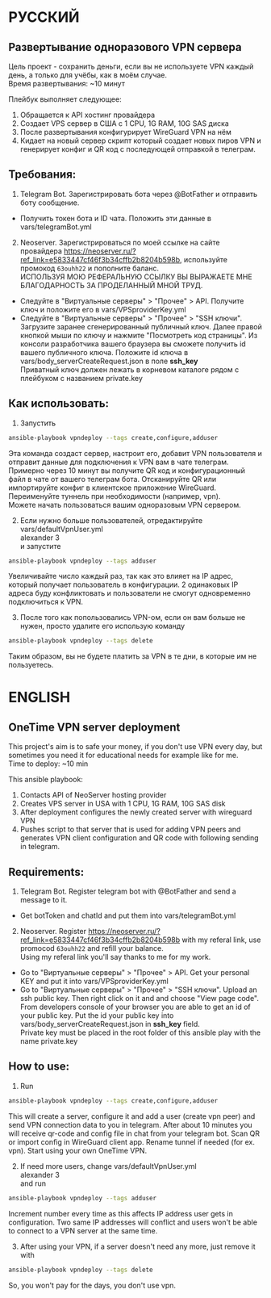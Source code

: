 # РУССКИЙ
## Развертывание одноразового VPN сервера

Цель проект - сохранить деньги, если вы не используете VPN каждый день, а только для учёбы, как в моём случае. </br>
Время развертывания: ~10 минут

Плейбук выполняет следующее:
1. Обращается к API хостинг провайдера
2. Создает VPS сервер в США с 1 CPU, 1G RAM, 10G SAS диска
3. После развертывания конфигурирует WireGuard VPN на нём
4. Кидает на новый сервер скрипт который создает новых пиров VPN и генерирует конфиг и QR код с последующей отправкой в телеграм.

## Требования:
1. Telegram Bot. Зарегистрировать бота через @BotFather и отправить боту сообщение.
+ Получить токен бота и ID чата. Положить эти данные в vars/telegramBot.yml
2. Neoserver. Зарегистрироваться по моей ссылке на сайте провайдера https://neoserver.ru/?ref_link=e5833447cf46f3b34cffb2b8204b598b, используйте промокод ```63ouhh22``` и пополните баланс.</br>
ИСПОЛЬЗУЯ МОЮ РЕФЕРАЛЬНУЮ ССЫЛКУ ВЫ ВЫРАЖАЕТЕ МНЕ БЛАГОДАРНОСТЬ ЗА ПРОДЕЛАННЫЙ МНОЙ ТРУД.  
+ Следуйте в "Виртуальные серверы" > "Прочее" > API. Получите ключ и положите его в vars/VPSproviderKey.yml
+ Следуйте в "Виртуальные серверы" > "Прочее" > "SSH ключи". Загрузите заранее сгенерированный публичный ключ. Далее правой кнопкой мыши по ключу и нажмите "Посмотреть код страницы". Из консоли разработчика вашего браузера вы сможете получить id вашего публичного ключа. Положите id ключа в vars/body_serverCreateRequest.json в поле <b>ssh_key</b> </br>
Приватный ключ должен лежать в корневом каталоге рядом с плейбуком с названием private.key

## Как использовать:
1. Запустить
```bash
ansible-playbook vpndeploy --tags create,configure,adduser
```
Эта команда создаст сервер, настроит его, добавит VPN пользователя и отправит данные для подключения к VPN вам в чате телеграм.
Примерно через 10 минут вы получите QR код и конфигурационный файл в чате от вашего телеграм бота.
Отсканируйте QR или импортируйте конфиг в клиентское приложение WireGuard. Переименуйте туннель при необходимости (например, vpn).</br>
Можете начать пользоваться вашим одноразовым VPN сервером.

2. Если нужно больше пользователей, отредактируйте vars/defaultVpnUser.yml </br>
alexander 3 </br>
и запустите
```bash
ansible-playbook vpndeploy --tags adduser
```
Увеличивайте число каждый раз, так как это влияет на IP адрес, который получает пользователь в конфигурации. 2 одинаковых IP адреса буду конфликтовать и пользователи не смогут одновременно подключиться к VPN.

3. После того как попользовались VPN-ом, если он вам больше не нужен, просто удалите его использую команду
```bash
ansible-playbook vpndeploy --tags delete
```
Таким образом, вы не будете платить за VPN в те дни, в которые им не пользуетесь.

# ENGLISH
## OneTime VPN server deployment

This project's aim is to safe your money, if you don't use VPN every day, but sometimes you need it for educational needs for example like for me. </br>
Time to deploy: ~10 min

This ansible playbook:
1. Contacts API of NeoServer hosting provider
2. Creates VPS server in USA with 1 CPU, 1G RAM, 10G SAS disk
3. After deployment configures the newly created server with wireguard VPN
4. Pushes script to that server that is used for adding VPN peers and generates VPN client configuration and QR code with following sending in telegram.

## Requirements:
1. Telegram Bot. Register telegram bot with @BotFather and send a message to it.
+ Get botToken and chatId and put them into vars/telegramBot.yml
2. Neoserver. Register https://neoserver.ru/?ref_link=e5833447cf46f3b34cffb2b8204b598b with my referal link, use promocod ```63ouhh22``` and refill your balance.</br>
Using my referal link you'll say thanks to me for my work.  
+ Go to "Виртуальные серверы" > "Прочее" > API. Get your personal KEY and put it into vars/VPSproviderKey.yml
+ Go to "Виртуальные серверы" > "Прочее" > "SSH ключи". Upload an ssh public key. Then right click on it and and choose "View page code". From developers console of your browser you are able to get an id of your public key. Put the id your public key into vars/body_serverCreateRequest.json in <b>ssh_key</b> field. </br>
Private key must be placed in the root folder of this ansible play with the name private.key

## How to use:
1. Run
```bash
ansible-playbook vpndeploy --tags create,configure,adduser
```
This will create a server, configure it and add a user (create vpn peer) and send VPN connection data to you in telegram.
After about 10 minutes you will receive qr-code and config file in chat from your telegram bot.
Scan QR or import config in WireGuard client app. Rename tunnel if needed (for ex. vpn). Start using your own OneTime VPN.

2. If need more users, change vars/defaultVpnUser.yml </br>
alexander 3</br>
and run
```bash
ansible-playbook vpndeploy --tags adduser
```
Increment number every time as this affects IP address user gets in configuration. Two same IP addresses will conflict and users won't be able to connect to a VPN server at the same time.

3. After using your VPN, if a server doesn't need any more, just remove it with
```bash
ansible-playbook vpndeploy --tags delete
```
So, you won't pay for the days, you don't use vpn.